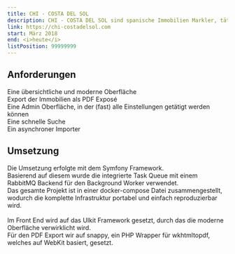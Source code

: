 ```yaml
---
title: CHI - COSTA DEL SOL  
description: CHI - COSTA DEL SOL sind spanische Immobilien Markler, tätig in der Costa del sol(auf deutsch Küste der Sonne).  
link: https://chi-costadelsol.com  
start: März 2018  
end: <i>heute</i>  
listPosition: 99999999
---
```


<Card>

## Anforderungen
Eine übersichtliche und moderne Oberfläche  
Export der Immobilien als PDF Exposé  
Eine Admin Oberfläche, in der (fast) alle Einstellungen getätigt werden können  
Eine schnelle Suche  
Ein asynchroner Importer

</Card>

<Card>

## Umsetzung

Die Umsetzung erfolgte mit dem Symfony Framework.  
Basierend auf diesem wurde die integrierte Task Queue mit einem RabbitMQ Backend für den Background Worker verwendet.  
Das gesamte Projekt ist in einer docker-compose Datei zusammengestellt, wodurch die komplette Infrastruktur portabel  und einfach reproduzierbar wird.  
<br>
Im Front End wird auf das UIkit Framework gesetzt, durch das die moderne Oberfläche verwirklicht wird.  
Für den PDF Export wir auf snappy, ein PHP Wrapper für wkhtmltopdf, welches auf WebKit basiert, gesetzt.

</Card>
